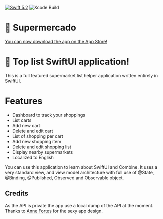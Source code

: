 [![Swift 5.2](https://img.shields.io/badge/swift-5.2-ED523F.svg?style=flat)](https://swift.org/download/)
![Xcode Build](https://github.com/douglastaquary/Supermercado/workflows/Xcode%20Build/badge.svg?branch=master)

# 🥗 Supermercado

[You can now download the app on the App Store!]()

# 📝 Top list SwiftUI application!

This is a full featured supermarket list helper application written entirely in SwiftUI.

# Features
* Dashboard to track your shoppings
* List carts 
* Add new cart 
* Delete and edit cart
* List of shopping per cart 
* Add new shopping item
* Delete and edit shopping list
* Display nearby supermarkets
* Localized to English

You can use this application to learn about SwiftUI and Combine. It uses a very standard view, and view model architecture with full use of @State, @Binding, @Published, Observed and Observable object. 

## Credits

As the API is private the app use a local dump of the API at the moment. 
Thanks to [Anne Fortes](https://twitter.com/annefortess) for the sexy app design.
